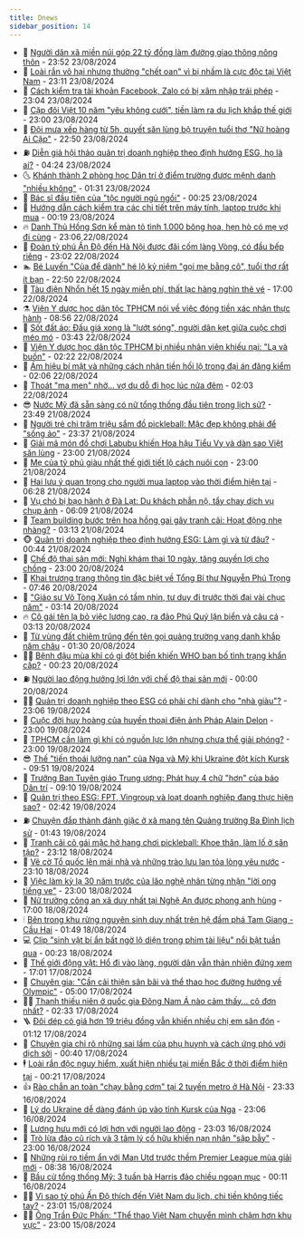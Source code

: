 ```yaml
---
title: Dnews
sidebar_position: 14
---
```


<!-- dantri-dnews:START -->
- 🤠 [Người dân xã miền núi góp 22 tỷ đồng làm đường giao thông nông thôn](https://dantri.com.vn/xa-hoi/nguoi-dan-xa-mien-nui-gop-22-ty-dong-lam-duong-giao-thong-nong-thon-20240823152359330.htm) - 23:52 23/08/2024
- 🌈 [Loài rắn vô hại nhưng thường &quot;chết oan&quot; vì bị nhầm là cực độc tại Việt Nam](https://dantri.com.vn/khoa-hoc-cong-nghe/loai-ran-vo-hai-nhung-thuong-chet-oan-vi-bi-nham-la-cuc-doc-tai-viet-nam-20240824021104945.htm) - 23:11 23/08/2024
- 🐎 [Cách kiểm tra tài khoản Facebook, Zalo có bị xâm nhập trái phép](https://dantri.com.vn/suc-manh-so/cach-kiem-tra-tai-khoan-facebook-zalo-co-bi-xam-nhap-trai-phep-20240823222953988.htm) - 23:04 23/08/2024
- 👹 [Cặp đôi Việt 10 năm &quot;yêu không cưới&quot;, tiền làm ra du lịch khắp thế giới](https://dantri.com.vn/du-lich/cap-doi-viet-10-nam-yeu-khong-cuoi-tien-lam-ra-du-lich-khap-the-gioi-20240823040757931.htm) - 23:00 23/08/2024
- 🫶 [Đội mưa xếp hàng từ 5h, quyết săn lùng bộ truyện tuổi thơ &quot;Nữ hoàng Ai Cập&quot;](https://dantri.com.vn/giai-tri/doi-mua-xep-hang-tu-5h-quyet-san-lung-bo-truyen-tuoi-tho-nu-hoang-ai-cap-20240823173628711.htm) - 22:50 23/08/2024
- ⛽️ [Diễn giả hội thảo quản trị doanh nghiệp theo định hướng ESG, họ là ai?](https://dantri.com.vn/kinh-doanh/dien-gia-hoi-thao-quan-tri-doanh-nghiep-theo-dinh-huong-esg-ho-la-ai-20240823092304975.htm) - 04:24 23/08/2024
- 🌜 [Khánh thành 2 phòng học Dân trí ở điểm trường được mệnh danh &quot;nhiều không&quot;](https://dantri.com.vn/tam-long-nhan-ai/khanh-thanh-2-phong-hoc-dan-tri-o-diem-truong-duoc-menh-danh-nhieu-khong-20240823030138994.htm) - 01:31 23/08/2024
- 💪 [Bác sĩ đầu tiên của &quot;tộc người ngủ ngồi&quot;](https://dantri.com.vn/an-sinh/bac-si-dau-tien-cua-toc-nguoi-ngu-ngoi-20240810132148361.htm) - 00:25 23/08/2024
- 🎊 [Hướng dẫn cách kiểm tra các chi tiết trên máy tính, laptop trước khi mua](https://dantri.com.vn/suc-manh-so/huong-dan-cach-kiem-tra-cac-chi-tiet-tren-may-tinh-laptop-truoc-khi-mua-20240823000428694.htm) - 00:19 23/08/2024
- 🔥 [Danh Thủ Hồng Sơn kể màn tỏ tình 1.000 bông hoa, hẹn hò có mẹ vợ đi cùng](https://dantri.com.vn/doi-song/danh-thu-hong-son-ke-man-to-tinh-1000-bong-hoa-hen-ho-co-me-vo-di-cung-20240822182103870.htm) - 23:06 22/08/2024
- 👀 [Đoàn tỷ phú Ấn Độ đến Hà Nội được đãi cốm làng Vòng, có đầu bếp riêng](https://dantri.com.vn/du-lich/doan-ty-phu-an-do-den-ha-noi-duoc-dai-com-lang-vong-co-dau-bep-rieng-20240822193331010.htm) - 23:02 22/08/2024
- 🏊 [Bé Luyến &quot;Của để dành&quot; hé lộ kỷ niệm &quot;gọi mẹ bằng cô&quot;, tuổi thơ rất ít bạn](https://dantri.com.vn/giai-tri/be-luyen-cua-de-danh-he-lo-ky-niem-goi-me-bang-co-tuoi-tho-rat-it-ban-20240822073327491.htm) - 22:50 22/08/2024
- 🥸 [Tàu điện Nhổn hết 15 ngày miễn phí, thất lạc hàng nghìn thẻ vé](https://dantri.com.vn/xa-hoi/tau-dien-nhon-het-15-ngay-mien-phi-that-lac-hang-nghin-the-ve-20240822222749256.htm) - 17:00 22/08/2024
- ⚗️ [Viện Y dược học dân tộc TPHCM nói về việc đóng tiền xác nhận thực hành](https://dantri.com.vn/suc-khoe/vien-y-duoc-hoc-dan-toc-tphcm-noi-ve-viec-dong-tien-xac-nhan-thuc-hanh-20240822152904258.htm) - 08:56 22/08/2024
- 🐲 [Sốt đất ảo: Đấu giá xong là &quot;lướt sóng&quot;, người dân kẹt giữa cuộc chơi méo mó](https://dantri.com.vn/bat-dong-san/sot-dat-ao-dau-gia-xong-la-luot-song-nguoi-dan-ket-giua-cuoc-choi-meo-mo-20240822092334136.htm) - 03:43 22/08/2024
- 🌁 [Viện Y dược học dân tộc TPHCM bị nhiều nhân viên khiếu nại: &quot;Lạ và buồn&quot;](https://dantri.com.vn/suc-khoe/vien-y-duoc-hoc-dan-toc-tphcm-bi-nhieu-nhan-vien-khieu-nai-la-va-buon-20240821125050479.htm) - 02:22 22/08/2024
- 🧐 [Ám hiệu bí mật và những cách nhận tiền hối lộ trong đại án đăng kiểm](https://dantri.com.vn/phap-luat/am-hieu-bi-mat-va-nhung-cach-nhan-tien-hoi-lo-trong-dai-an-dang-kiem-20240821164149442.htm) - 02:06 22/08/2024
- 👹 [Thoát &quot;ma men&quot; nhờ… vợ dụ dỗ đi học lúc nửa đêm](https://dantri.com.vn/an-sinh/thoat-ma-men-nho-vo-du-do-di-hoc-luc-nua-dem-20240821183046769.htm) - 02:03 22/08/2024
- 😎 [Nước Mỹ đã sẵn sàng có nữ tổng thống đầu tiên trong lịch sử?](https://dantri.com.vn/the-gioi/nuoc-my-da-san-sang-co-nu-tong-thong-dau-tien-trong-lich-su-20240821121558845.htm) - 23:49 21/08/2024
- 🤭 [Người trẻ chi trăm triệu sắm đồ pickleball: Mặc đẹp không phải để &quot;sống ảo&quot;](https://dantri.com.vn/doi-song/nguoi-tre-chi-tram-trieu-sam-do-pickleball-mac-dep-khong-phai-de-song-ao-20240820232427050.htm) - 23:37 21/08/2024
- 🦣 [Giải mã món đồ chơi Labubu khiến Hoa hậu Tiểu Vy và dàn sao Việt săn lùng](https://dantri.com.vn/giai-tri/giai-ma-mon-do-choi-labubu-khien-hoa-hau-tieu-vy-va-dan-sao-viet-san-lung-20240818131548975.htm) - 23:00 21/08/2024
- 🙉 [Mẹ của tỷ phú giàu nhất thế giới tiết lộ cách nuôi con](https://dantri.com.vn/giao-duc/me-cua-ty-phu-giau-nhat-the-gioi-tiet-lo-cach-nuoi-con-20240821151404039.htm) - 23:00 21/08/2024
- 🗽 [Hai lưu ý quan trọng cho người mua laptop vào thời điểm hiện tại](https://dantri.com.vn/suc-manh-so/hai-luu-y-quan-trong-cho-nguoi-mua-laptop-vao-thoi-diem-hien-tai-20240821110112544.htm) - 06:28 21/08/2024
- 🐻 [Vụ chó bị bạo hành ở Đà Lạt: Du khách phẫn nộ, tẩy chay dịch vụ chụp ảnh](https://dantri.com.vn/du-lich/vu-cho-bi-bao-hanh-o-da-lat-du-khach-phan-no-tay-chay-dich-vu-chup-anh-20240821130214527.htm) - 06:09 21/08/2024
- 🫣 [Team building bước trên hoa hồng gai gây tranh cãi: Hoạt động nhẹ nhàng?](https://dantri.com.vn/lao-dong-viec-lam/team-building-buoc-tren-hoa-hong-gai-gay-tranh-cai-hoat-dong-nhe-nhang-20240821074900679.htm) - 03:13 21/08/2024
- 🐵 [Quản trị doanh nghiệp theo định hướng ESG: Làm gì và từ đâu?](https://dantri.com.vn/kinh-doanh/quan-tri-doanh-nghiep-theo-dinh-huong-esg-lam-gi-va-tu-dau-20240817091217301.htm) - 00:44 21/08/2024
- 🥷 [Chế độ thai sản mới: Nghỉ khám thai 10 ngày, tăng quyền lợi cho chồng](https://dantri.com.vn/an-sinh/che-do-thai-san-moi-nghi-kham-thai-10-ngay-tang-quyen-loi-cho-chong-20240820114915227.htm) - 23:00 20/08/2024
- 🐻 [Khai trương trang thông tin đặc biệt về Tổng Bí thư Nguyễn Phú Trọng](https://dantri.com.vn/xa-hoi/khai-truong-trang-thong-tin-dac-biet-ve-tong-bi-thu-nguyen-phu-trong-20240820114837782.htm) - 07:46 20/08/2024
- 🥸 [&quot;Giáo sư Võ Tòng Xuân có tầm nhìn, tư duy đi trước thời đại vài chục năm&quot;](https://dantri.com.vn/xa-hoi/giao-su-vo-tong-xuan-co-tam-nhin-tu-duy-di-truoc-thoi-dai-vai-chuc-nam-20240820085239089.htm) - 03:14 20/08/2024
- 🔥 [Cô gái tên lạ bỏ việc lương cao, ra đảo Phú Quý lặn biển và câu cá](https://dantri.com.vn/du-lich/co-gai-ten-la-bo-viec-luong-cao-ra-dao-phu-quy-lan-bien-va-cau-ca-20240819125025605.htm) - 03:13 20/08/2024
- 🥰 [Từ vùng đất chiêm trũng đến tên gọi quảng trường vang danh khắp năm châu](https://dantri.com.vn/xa-hoi/tu-vung-dat-chiem-trung-den-ten-goi-quang-truong-vang-danh-khap-nam-chau-20240820001755498.htm) - 01:30 20/08/2024
- 👨‍🏫 [Bệnh đậu mùa khỉ có gì đột biến khiến WHO ban bố tình trạng khẩn cấp?](https://dantri.com.vn/suc-khoe/benh-dau-mua-khi-co-gi-dot-bien-khien-who-ban-bo-tinh-trang-khan-cap-20240819220428511.htm) - 00:23 20/08/2024
- ⛽️ [Người lao động hưởng lợi lớn với chế độ thai sản mới](https://dantri.com.vn/an-sinh/nguoi-lao-dong-huong-loi-lon-voi-che-do-thai-san-moi-20240819115853514.htm) - 00:00 20/08/2024
- 🧑‍💻 [Quản trị doanh nghiệp theo ESG có phải chỉ dành cho &quot;nhà giàu&quot;?](https://dantri.com.vn/kinh-doanh/quan-tri-doanh-nghiep-theo-esg-co-phai-chi-danh-cho-nha-giau-20240815225747514.htm) - 23:06 19/08/2024
- 💪 [Cuộc đời huy hoàng của huyền thoại điện ảnh Pháp Alain Delon](https://dantri.com.vn/giai-tri/cuoc-doi-huy-hoang-cua-huyen-thoai-dien-anh-phap-alain-delon-20240819111425215.htm) - 23:00 19/08/2024
- 🔭 [TPHCM cần làm gì khi có nguồn lực lớn nhưng chưa thể giải phóng?](https://dantri.com.vn/xa-hoi/tphcm-can-lam-gi-khi-co-nguon-luc-lon-nhung-chua-the-giai-phong-20240818210618408.htm) - 23:00 19/08/2024
- 😎 [Thế &quot;tiến thoái lưỡng nan&quot; của Nga và Mỹ khi Ukraine đột kích Kursk](https://dantri.com.vn/the-gioi/the-tien-thoai-luong-nan-cua-nga-va-my-khi-ukraine-dot-kich-kursk-20240818000917788.htm) - 09:51 19/08/2024
- 🦩 [Trưởng Ban Tuyên giáo Trung ương: Phát huy 4 chữ &quot;hơn&quot; của báo Dân trí](https://dantri.com.vn/xa-hoi/truong-ban-tuyen-giao-trung-uong-phat-huy-4-chu-hon-cua-bao-dan-tri-20240819122632450.htm) - 09:10 19/08/2024
- 🐻 [Quản trị theo ESG: FPT, Vingroup và loạt doanh nghiệp đang thực hiện sao?](https://dantri.com.vn/kinh-doanh/quan-tri-theo-esg-fpt-vingroup-va-loat-doanh-nghiep-dang-thuc-hien-sao-20240816004922035.htm) - 02:42 19/08/2024
- ⛽️ [Chuyện đắp thành đánh giặc ở xã mang tên Quảng trường Ba Đình lịch sử](https://dantri.com.vn/xa-hoi/chuyen-dap-thanh-danh-giac-o-xa-mang-ten-quang-truong-ba-dinh-lich-su-20240818212336630.htm) - 01:43 19/08/2024
- 📝 [Tranh cãi cô gái mặc hở hang chơi pickleball: Khoe thân, làm lố ở sân tập?](https://dantri.com.vn/doi-song/tranh-cai-co-gai-mac-ho-hang-choi-pickleball-khoe-than-lam-lo-o-san-tap-20240818210228904.htm) - 23:12 18/08/2024
- 💯 [Vẽ cờ Tổ quốc lên mái nhà và những trào lưu lan tỏa lòng yêu nước](https://dantri.com.vn/doi-song/ve-co-to-quoc-len-mai-nha-va-nhung-trao-luu-lan-toa-long-yeu-nuoc-20240814164031319.htm) - 23:10 18/08/2024
- 🤠 [Việc làm kỳ lạ 30 năm trước của lão nghệ nhân từng nhận &quot;lời ong tiếng ve&quot;](https://dantri.com.vn/lao-dong-viec-lam/viec-lam-ky-la-30-nam-truoc-cua-lao-nghe-nhan-tung-nhan-loi-ong-tieng-ve-20240817170600905.htm) - 23:00 18/08/2024
- 🧐 [Nữ trưởng công an xã duy nhất tại Nghệ An được phong anh hùng](https://dantri.com.vn/xa-hoi/nu-truong-cong-an-xa-duy-nhat-tai-nghe-an-duoc-phong-anh-hung-20240818212405200.htm) - 17:00 18/08/2024
- 🕯 [Bên trong khu rừng nguyên sinh duy nhất trên hệ đầm phá Tam Giang - Cầu Hai](https://dantri.com.vn/xa-hoi/ben-trong-khu-rung-nguyen-sinh-duy-nhat-tren-he-dam-pha-tam-giang-cau-hai-20240816121306586.htm) - 01:49 18/08/2024
- 💻 [Clip &quot;sinh vật bí ẩn bất ngờ lộ diện trong phim tài liệu&quot; nổi bật tuần qua](https://dantri.com.vn/suc-manh-so/clip-sinh-vat-bi-an-bat-ngo-lo-dien-trong-phim-tai-lieu-noi-bat-tuan-qua-20240818012102091.htm) - 00:23 18/08/2024
- 🌋 [Thế giới động vật: Hổ đi vào làng, người dân vẫn thản nhiên đứng xem](https://dantri.com.vn/khoa-hoc-cong-nghe/the-gioi-dong-vat-ho-di-vao-lang-nguoi-dan-van-than-nhien-dung-xem-20240817214038589.htm) - 17:01 17/08/2024
- 🤖 [Chuyên gia: &quot;Cần cải thiện sân bãi và thể thao học đường hướng về Olympic&quot;](https://dantri.com.vn/the-thao/chuyen-gia-can-cai-thien-san-bai-va-the-thao-hoc-duong-huong-ve-olympic-20240817010455077.htm) - 05:00 17/08/2024
- 🧑‍💻 [Thanh thiếu niên ở quốc gia Đông Nam Á nào cảm thấy... cô đơn nhất?](https://dantri.com.vn/an-sinh/thanh-thieu-nien-o-quoc-gia-dong-nam-a-nao-cam-thay-co-don-nhat-20240816234001284.htm) - 02:33 17/08/2024
- 🪜 [Đôi dép có giá hơn 19 triệu đồng vẫn khiến nhiều chị em săn đón](https://dantri.com.vn/giai-tri/doi-dep-co-gia-hon-19-trieu-dong-van-khien-nhieu-chi-em-san-don-20240806084541688.htm) - 01:12 17/08/2024
- 🚀 [Chuyên gia chỉ rõ những sai lầm của phụ huynh và cách ứng phó với dịch sởi](https://dantri.com.vn/suc-khoe/chuyen-gia-chi-ro-nhung-sai-lam-cua-phu-huynh-va-cach-ung-pho-voi-dich-soi-20240817014526396.htm) - 00:40 17/08/2024
- 🕴 [Loài rắn độc nguy hiểm, xuất hiện nhiều tại miền Bắc ở thời điểm hiện tại](https://dantri.com.vn/khoa-hoc-cong-nghe/loai-ran-doc-nguy-hiem-xuat-hien-nhieu-tai-mien-bac-o-thoi-diem-hien-tai-20240817011750237.htm) - 00:21 17/08/2024
- 👍 [Rào chắn an toàn &quot;chạy bằng cơm&quot; tại 2 tuyến metro ở Hà Nội](https://dantri.com.vn/xa-hoi/rao-chan-an-toan-chay-bang-com-tai-2-tuyen-metro-o-ha-noi-20240817012249151.htm) - 23:33 16/08/2024
- 🥳 [Lý do Ukraine dễ dàng đánh úp vào tỉnh Kursk của Nga](https://dantri.com.vn/the-gioi/ly-do-ukraine-de-dang-danh-up-vao-tinh-kursk-cua-nga-20240816152711046.htm) - 23:06 16/08/2024
- 🥳 [Lương hưu mới có lợi hơn với người lao động](https://dantri.com.vn/an-sinh/luong-huu-moi-co-loi-hon-voi-nguoi-lao-dong-20240816173853934.htm) - 23:03 16/08/2024
- 🦩 [Trò lừa đảo cũ rích và 3 tâm lý cố hữu khiến nạn nhân &quot;sập bẫy&quot;](https://dantri.com.vn/phap-luat/tro-lua-dao-cu-rich-va-3-tam-ly-co-huu-khien-nan-nhan-sap-bay-20240813144846352.htm) - 23:00 16/08/2024
- 🗽 [Những rủi ro tiềm ẩn với Man Utd trước thềm Premier League mùa giải mới](https://dantri.com.vn/the-thao/nhung-rui-ro-tiem-an-voi-man-utd-truoc-them-premier-league-mua-giai-moi-20240809104928236.htm) - 08:38 16/08/2024
- 🤖 [Bầu cử tổng thống Mỹ: 3 tuần bà Harris đảo chiều ngoạn mục](https://dantri.com.vn/the-gioi/bau-cu-tong-thong-my-3-tuan-ba-harris-dao-chieu-ngoan-muc-20240814224706952.htm) - 00:11 16/08/2024
- 🧑‍🏫 [Vì sao tỷ phú Ấn Độ thích đến Việt Nam du lịch, chi tiền không tiếc tay?](https://dantri.com.vn/du-lich/vi-sao-ty-phu-an-do-thich-den-viet-nam-du-lich-chi-tien-khong-tiec-tay-20240815195331116.htm) - 23:01 15/08/2024
- 👨‍🏫 [Ông Trần Đức Phấn: &quot;Thể thao Việt Nam chuyển mình chậm hơn khu vực&quot;](https://dantri.com.vn/the-thao/ong-tran-duc-phan-the-thao-viet-nam-chuyen-minh-cham-hon-khu-vuc-20240815224509265.htm) - 23:00 15/08/2024<!-- dantri-dnews:END -->
